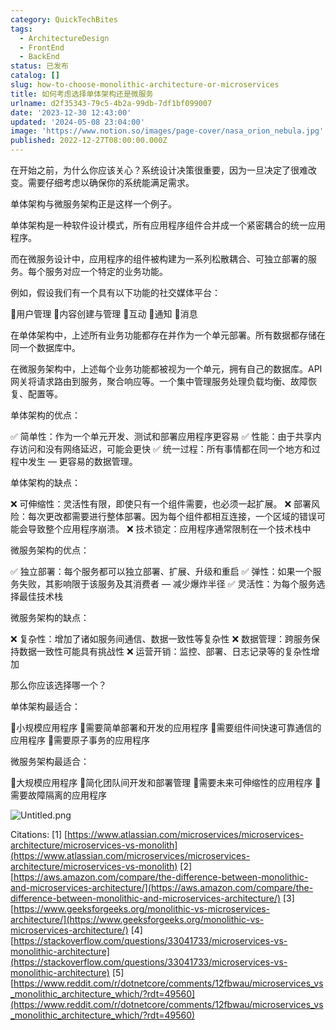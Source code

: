```yaml
---
category: QuickTechBites
tags:
  - ArchitectureDesign
  - FrontEnd
  - BackEnd
status: 已发布
catalog: []
slug: how-to-choose-monolithic-architecture-or-microservices
title: 如何考虑选择单体架构还是微服务
urlname: d2f35343-79c5-4b2a-99db-7df1bf099007
date: '2023-12-30 12:43:00'
updated: '2024-05-08 23:04:00'
image: 'https://www.notion.so/images/page-cover/nasa_orion_nebula.jpg'
published: 2022-12-27T08:00:00.000Z
---
```


在开始之前，为什么你应该关心？系统设计决策很重要，因为一旦决定了很难改变。需要仔细考虑以确保你的系统能满足需求。


单体架构与微服务架构正是这样一个例子。


单体架构是一种软件设计模式，所有应用程序组件合并成一个紧密耦合的统一应用程序。


而在微服务设计中，应用程序的组件被构建为一系列松散耦合、可独立部署的服务。每个服务对应一个特定的业务功能。


例如，假设我们有一个具有以下功能的社交媒体平台：


🔸用户管理
🔸内容创建与管理
🔸互动
🔸通知
🔸消息


在单体架构中，上述所有业务功能都存在并作为一个单元部署。所有数据都存储在同一个数据库中。


在微服务架构中，上述每个业务功能都被视为一个单元，拥有自己的数据库。API 网关将请求路由到服务，聚合响应等。一个集中管理服务处理负载均衡、故障恢复、配置等。


单体架构的优点：


✅ 简单性：作为一个单元开发、测试和部署应用程序更容易
✅ 性能：由于共享内存访问和没有网络延迟，可能会更快
✅ 统一过程：所有事情都在同一个地方和过程中发生 — 更容易的数据管理。


单体架构的缺点：


❌ 可伸缩性：灵活性有限，即使只有一个组件需要，也必须一起扩展。
❌ 部署风险：每次更改都需要进行整体部署。因为每个组件都相互连接，一个区域的错误可能会导致整个应用程序崩溃。
❌ 技术锁定：应用程序通常限制在一个技术栈中


微服务架构的优点：


✅ 独立部署：每个服务都可以独立部署、扩展、升级和重启
✅ 弹性：如果一个服务失败，其影响限于该服务及其消费者 — 减少爆炸半径
✅ 灵活性：为每个服务选择最佳技术栈


微服务架构的缺点：


❌ 复杂性：增加了诸如服务间通信、数据一致性等复杂性
❌ 数据管理：跨服务保持数据一致性可能具有挑战性
❌ 运营开销：监控、部署、日志记录等的复杂性增加


那么你应该选择哪一个？


单体架构最适合：


🔹小规模应用程序
🔹需要简单部署和开发的应用程序
🔹需要组件间快速可靠通信的应用程序
🔹需要原子事务的应用程序


微服务架构最适合：


🔸大规模应用程序
🔸简化团队间开发和部署管理
🔸需要未来可伸缩性的应用程序
🔸需要故障隔离的应用程序


![Untitled.png](https://prod-files-secure.s3.us-west-2.amazonaws.com/5d24fe63-e567-4804-86f9-9fdc62e13082/8d149051-cc00-4198-a3d7-e00805eb8f9e/Untitled.png?X-Amz-Algorithm=AWS4-HMAC-SHA256&X-Amz-Content-Sha256=UNSIGNED-PAYLOAD&X-Amz-Credential=ASIAZI2LB466RB54ZDGP%2F20250128%2Fus-west-2%2Fs3%2Faws4_request&X-Amz-Date=20250128T213255Z&X-Amz-Expires=3600&X-Amz-Security-Token=IQoJb3JpZ2luX2VjEHYaCXVzLXdlc3QtMiJHMEUCIC5G66eYKmEk57Y2pyqoOzbIFEkZMr%2BG53gPqsXadGB5AiEAk7EyAd2vOzhmTRhe4SfvhfOmCHLIV2fmVDS8vxLvm5wq%2FwMIfhAAGgw2Mzc0MjMxODM4MDUiDF1taFa6gKCodx1yxSrcA0VnWSssB%2BZTYEp0K6sXUpEnNxfp4ydwbVYuivuFnxo2LOcO957UyvMkaZg5GSZjYpIhpZwDfeR93%2F5DZKZVnmx0wOIZDsXDqmrDRgt2rCIbb%2BmjS8qkFTJ0nZ92CCqaenDkVn1bpKIlDBymFrvNPNB3aGLsgxHXeYC0bZJNzC3t5fCpNIZGkT6URwD0fQW8BeqNMyvuYMYS9r4RkEszlLO0az%2B7wDmeuJsHRJ2Q2CDbc4QYMsQLw6bS2hPJMEhFCz5dLGrJkghDcTTgfyUGcA9DUcuEOEpcrkgppyYA3svGk4tqAh8cwCqSr74hreQ0DBXSkhEPGwam7SkXABTjrg%2FI4guPPBciOJ6RMFINvS4%2FO7NY%2B8HzRk8RxSdcHVilju1bD4AvOTZFsh3hTPm0Pas7EA4kpbV0Eo1kGWPZW6EDwC1dQEQUTVZ03qHOeegnXCx4KU8VCChuZBNIW%2Bso5aNC8hAIdsRSpoaEz59%2F1qOT4nUoUZjOQtNpn9UkzOvoA2NV6H1IwBetEM9dL16d%2Bzw98qLSoQt96WQ9CmYsguqIlxVQAje%2FjOEEzHXucd5VlU9yK%2BhSdL6k3oN9OoUri6DlwKav99iYA%2FBOzcMUpzTCg2FQdyYegOL73%2BacMPqU5bwGOqUBBa1vPSTZ%2FSFhu4Tf10OM5e466W12NzOAt05iDEn%2FkdeZzwtBtIgDyqEnpojzraxyWEpJcLUpZhAeunSJRrWWy0sKqzzEjhfk7VMsUYjLvWMxH1GqABJyl8t9cFPYflWKQRCEZYGYqsWbxGqsHeQIB2KLi6a9M0ir1R3UWv4Wan0qAwDnz8NnO0mNFD0I95BU8gVNcIbfB4pcMRJg2rh6lMHZuJnK&X-Amz-Signature=f7c79aab58e9da471f2ddec127d1d114dadc4c51f93c18056d5bfa2e020a6d16&X-Amz-SignedHeaders=host&x-id=GetObject)


Citations:
[1] [https://www.atlassian.com/microservices/microservices-architecture/microservices-vs-monolith](https://www.atlassian.com/microservices/microservices-architecture/microservices-vs-monolith)
[2] [https://aws.amazon.com/compare/the-difference-between-monolithic-and-microservices-architecture/](https://aws.amazon.com/compare/the-difference-between-monolithic-and-microservices-architecture/)
[3] [https://www.geeksforgeeks.org/monolithic-vs-microservices-architecture/](https://www.geeksforgeeks.org/monolithic-vs-microservices-architecture/)
[4] [https://stackoverflow.com/questions/33041733/microservices-vs-monolithic-architecture](https://stackoverflow.com/questions/33041733/microservices-vs-monolithic-architecture)
[5] [https://www.reddit.com/r/dotnetcore/comments/12fbwau/microservices_vs_monolithic_architecture_which/?rdt=49560](https://www.reddit.com/r/dotnetcore/comments/12fbwau/microservices_vs_monolithic_architecture_which/?rdt=49560)

